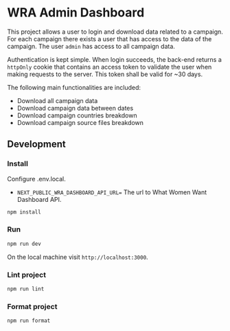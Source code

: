 # WRA Admin Dashboard

This project allows a user to login and download data related to a campaign. For each campaign there exists a user
that has access to the data of the campaign. The user `admin` has access to all campaign data.

Authentication is kept simple. When login succeeds, the back-end returns a `httpOnly` cookie that contains an access
token to validate the user when making requests to the server. This token shall be valid for ~30 days.

The following main functionalities are included:

- Download all campaign data
- Download campaign data between dates
- Download campaign countries breakdown
- Download campaign source files breakdown

## Development

### Install

Configure .env.local.

- `NEXT_PUBLIC_WRA_DASHBOARD_API_URL=` The url to What Women Want Dashboard API.

```bash
npm install
```

### Run

```bash
npm run dev
```

On the local machine visit `http://localhost:3000`.

### Lint project

```bash
npm run lint
```

### Format project

```bash
npm run format
```